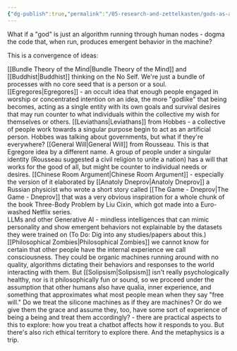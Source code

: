 ```yaml
---
{"dg-publish":true,"permalink":"/05-research-and-zettelkasten/gods-as-algorithms/"}
---
```


What if a "god" is just an algorithm running through human nodes - dogma the code that, when run, produces emergent behavior in the machine?

This is a convergence of ideas:

[[Bundle Theory of the Mind\|Bundle Theory of the Mind]] and [[Buddhist\|Buddhist]] thinking on the No Self.  We're just a bundle of processes with no core seed that is a person or a soul. 
[[Egregores\|Egregores]] - an occult idea that enough people engaged in worship or concentrated intention on an idea, the more "godlike" that being becomes, acting as a single entity with its own goals and survival desires that may run counter to what individuals within the collective my wish for themselves or others.
[[Leviathans\|Leviathans]] from Hobbes - a collective of people work towards a singular purpose begin to act as an artificial person.  Hobbes was talking about governments, but what if they're everywhere?
[[General Will\|General Will]] from Rousseau.  This is that Egregore idea by a different name.  A group of people under a singular identity (Rousseau suggested a civil religion to unite a nation) has a will that works for the good of all, but might be counter to individual needs or desires.
[[Chinese Room Argument\|Chinese Room Argument]] - especially the version of it elaborated by [[Anatoly Dneprov\|Anatoly Dneprov]] a Russian physicist who wrote a short story called [[The Game - Dneprov\|The Game - Dneprov]] that was a very obvious inspiration for a whole chunk of the book Three-Body Problem by Liu Cixin, which got made into a Euro-washed Netflix series.  
LLMs and other Generative AI - mindless intelligences that can mimic personality and show emergent behaviors not explainable by the datasets they were trained on (To Do:  Dig into any studies/papers about this.)
[[Philosophical Zombies\|Philosophical Zombies]] we cannot know for certain that other people have the internal experience we call consciousness.  They could be organic machines running around with no quality, algorithms dictating their behaviors and responses to the world interacting with them.  But [[Solipsism\|Solipsism]] isn't really psychologically healthy, nor is it philosophically fun or sound, so we proceed under the assumption that other humans also have qualia, inner experience, and something that approximates what most people mean when they say "free will."  Do we treat the silicone machines as if they are machines?  Or do we give them the grace and assume they, too, have some sort of experience of being a being and treat them accordingly?  - there are practical aspects to this to explore:  how you treat a chatbot affects how it responds to you.  But there's also rich ethical territory to explore there.  And the metaphysics is a trip.
